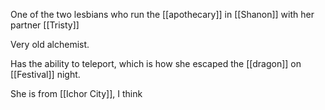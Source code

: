 One of the two lesbians who run the [[apothecary]] in [[Shanon]] with her partner [[Tristy]]

Very old alchemist.

Has the ability to teleport, which is how she escaped the [[dragon]] on [[Festival]] night.

She is from [[Ichor City]], I think